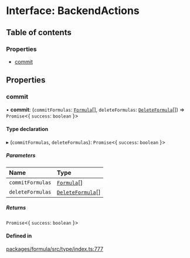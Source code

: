 # Interface: BackendActions

## Table of contents

### Properties

- [commit](BackendActions.md#commit)

## Properties

### <a id="commit" name="commit"></a> commit

• **commit**: (`commitFormulas`: [`Formula`](../README.md#formula)[], `deleteFormulas`: [`DeleteFormula`](DeleteFormula.md)[]) => `Promise`<{ `success`: `boolean`  }\>

#### Type declaration

▸ (`commitFormulas`, `deleteFormulas`): `Promise`<{ `success`: `boolean`  }\>

##### Parameters

| Name | Type |
| :------ | :------ |
| `commitFormulas` | [`Formula`](../README.md#formula)[] |
| `deleteFormulas` | [`DeleteFormula`](DeleteFormula.md)[] |

##### Returns

`Promise`<{ `success`: `boolean`  }\>

#### Defined in

[packages/formula/src/type/index.ts:777](https://github.com/mashcard/mashcard/blob/main/packages/formula/src/type/index.ts#L777)
